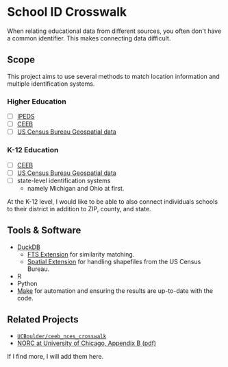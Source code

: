 # School ID Crosswalk

When relating educational data from different sources, you often don't have a common identifier.
This makes connecting data difficult.

## Scope

This project aims to use several methods to match location information and multiple identification systems.

### Higher Education

- [ ] [IPEDS](https://nces.ed.gov/ipeds/)
- [ ] [CEEB](https://satsuite.collegeboard.org/media/pdf/sat-score-sends-code-list.pdf)
- [ ] [US Census Bureau Geospatial data](https://www.census.gov/geographies/mapping-files/time-series/geo/tiger-line-file.html)

### K-12 Education

- [ ] [CEEB](https://satsuite.collegeboard.org/k12-educators/tools-resources/k12-school-code-search)
- [ ] [US Census Bureau Geospatial data](https://www.census.gov/geographies/mapping-files/time-series/geo/tiger-line-file.html)
- [ ] state-level identification systems
  - namely Michigan and Ohio at first.

At the K-12 level, I would like to be able to also connect individuals schools to their district in addition to ZIP, county, and state.

## Tools & Software

- [DuckDB](https://duckdb.org)
  - [FTS Extension](https://duckdb.org/docs/stable/core_extensions/full_text_search) for similarity matching.
  - [Spatial Extension](https://duckdb.org/docs/stable/core_extensions/spatial/overview) for handling shapefiles from the US Census Bureau.
- R
- Python
- [Make](https://www.gnu.org/software/make/) for automation and ensuring the results are up-to-date with the code.

## Related Projects

- [`UCBoulder/ceeb_nces_crosswalk`](https://github.com/UCBoulder/ceeb_nces_crosswalk)
- [NORC at University of Chicago, Appendix B (pdf)](https://www.norc.org/content/dam/norc-org/pdfs/HAA%20Phase%201%20Main%20Findings%20Report%20-%20NORC%20-%208.31.2011.pdf)

If I find more, I will add them here.
